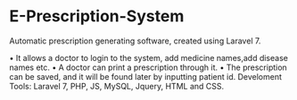 

# E-Prescription-System

Automatic prescription generating software, created using Laravel 7.

• It allows a doctor to login to the system, add medicine names,add disease names etc.
• A doctor can print a prescription through it.
• The prescription can be saved, and it will be found later by inputting patient id.
Develoment Tools: Laravel 7, PHP, JS, MySQL, Jquery, HTML and CSS.


